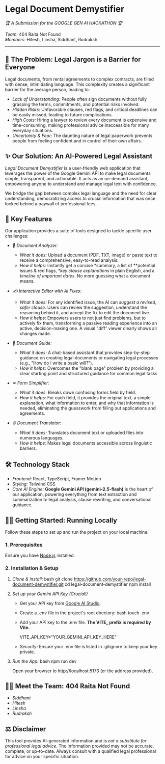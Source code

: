 # Legal Document Demystifier

*🏆 A Submission for the GOOGLE GEN AI HACKATHON 🏆*

*Team:* 404 Raita Not Found <br/>
*Members:* Hitesh, Linsha, Siddhant, Rudraksh

---

## 🎯 The Problem: Legal Jargon is a Barrier for Everyone

Legal documents, from rental agreements to complex contracts, are filled with dense, intimidating language. This complexity creates a significant barrier for the average person, leading to:
*   *Lack of Understanding:* People often sign documents without fully grasping the terms, commitments, and potential risks involved.
*   *Hidden Risks:* Unfavorable clauses, red flags, and critical deadlines can be easily missed, leading to future complications.
*   *High Costs:* Hiring a lawyer to review every document is expensive and time-consuming, making professional advice inaccessible for many everyday situations.
*   *Uncertainty & Fear:* The daunting nature of legal paperwork prevents people from feeling confident and in control of their own affairs.

## ✨ Our Solution: An AI-Powered Legal Assistant

*Legal Document Demystifier* is a user-friendly web application that leverages the power of the Google Gemini API to make legal documents simple, transparent, and actionable. It acts as an on-demand assistant, empowering anyone to understand and manage legal text with confidence.

We bridge the gap between complex legal language and the need for clear understanding, democratizing access to crucial information that was once locked behind a paywall of professional fees.

## 🚀 Key Features

Our application provides a suite of tools designed to tackle specific user challenges:

*   *📄 Document Analyzer:*
    *   *What it does:* Upload a document (PDF, TXT, image) or paste text to receive a comprehensive, easy-to-read analysis.
    *   *How it helps:* Instantly get a concise *summary, a list of **potential issues & red flags, **key clause explanations* in plain English, and a *timeline of important dates*. No more guessing what a document means.

*   *✍ Interactive Editor with AI Fixes:*
    *   *What it does:* For any identified issue, the AI can *suggest a revised, safer clause*. Users can review the suggestion, understand the reasoning behind it, and accept the fix to edit the document live.
    *   *How it helps:* Empowers users to not just find problems, but to actively fix them, transforming a passive reading experience into an active, decision-making one. A visual "diff" viewer clearly shows all changes made.

*   *🤖 Document Guide:*
    *   *What it does:* A chat-based assistant that provides step-by-step guidance on creating legal documents or navigating legal processes (e.g., "How do I write a basic will?").
    *   *How it helps:* Overcomes the "blank page" problem by providing a clear starting point and structured guidance for common legal tasks.

*   *✒ Form Simplifier:*
    *   *What it does:* Breaks down confusing forms field by field.
    *   *How it helps:* For each field, it provides the original text, a simple explanation, what information to enter, and why that information is needed, eliminating the guesswork from filling out applications and agreements.

*   *🌐 Document Translator:*
    *   *What it does:* Translates document text or uploaded files into numerous languages.
    *   *How it helps:* Makes legal documents accessible across linguistic barriers.

## 🛠 Technology Stack

*   *Frontend:* React, TypeScript, Framer Motion
*   *Styling:* Tailwind CSS
*   *Core AI Engine:* **Google Gemini API (gemini-2.5-flash)** is the heart of our application, powering everything from text extraction and summarization to legal analysis, clause rewriting, and conversational guidance.

## 🏃‍♂ Getting Started: Running Locally

Follow these steps to set up and run the project on your local machine.

### 1. Prerequisites
Ensure you have [Node.js](https://nodejs.org/) installed.

### 2. Installation & Setup
1.  *Clone & Install:*
    bash
    git clone https://github.com/your-repo/legal-document-demystifier.git
    cd legal-document-demystifier
    npm install
    

2.  *Set up your Gemini API Key (Crucial!)*
    *   Get your API key from [Google AI Studio](https://aistudio.google.com/app/apikey).
    *   Create a .env file in the project's root directory:
        bash
        touch .env
        
    *   Add your API key to the .env file. **The VITE_ prefix is required by Vite.**
        
        VITE_API_KEY="YOUR_GEMINI_API_KEY_HERE"
        
    *   *Security:* Ensure your .env file is listed in .gitignore to keep your key private.

3.  *Run the App:*
    bash
    npm run dev
    
    Open your browser to http://localhost:5173 (or the address provided).

## 🧑‍💻 Meet the Team: 404 Raita Not Found

*   *Siddhant*
*   *Hitesh*
*   *Linsha*
*   *Rudraksh*

## ⚖ Disclaimer

This tool provides AI-generated information and is *not a substitute for professional legal advice*. The information provided may not be accurate, complete, or up-to-date. Always consult with a qualified legal professional for advice on your specific situation.
